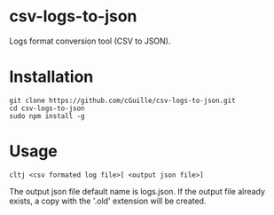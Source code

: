csv-logs-to-json
================

Logs format conversion tool (CSV to JSON).

Installation
============

    git clone https://github.com/cGuille/csv-logs-to-json.git
    cd csv-logs-to-json
    sudo npm install -g

Usage
=====
`cltj <csv formated log file>[ <output json file>]`

The output json file default name is logs.json. If the output file already exists, a copy with the '.old' extension will be created.
